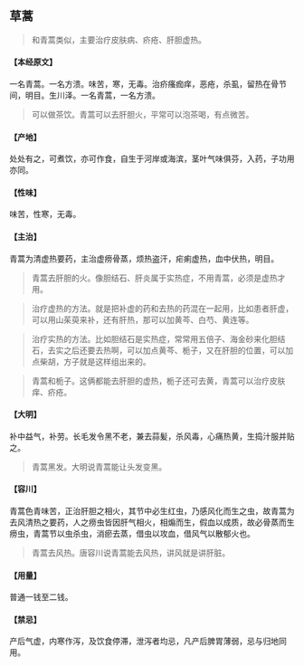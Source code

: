 ## 草蒿

> 和青蒿类似，主要治疗皮肤病、疥疮、肝胆虚热。

#### 【本经原文】
一名青蒿。一名方溃。味苦，寒，无毒。治疥瘙痂痒，恶疮，杀虱，留热在骨节间，明目。生川泽。一名青蒿，一名方溃。

> 可以做茶饮。青蒿可以去肝胆火，平常可以泡茶喝，有点微苦。

#### 【产地】
处处有之，可煮饮，亦可作食，自生于河岸或海滨，茎叶气味俱芬，入药，子功用亦同。
#### 【性味】
味苦，性寒，无毒。
#### 【主治】
青蒿为清虚热要药，主治虚痨骨蒸，烦热盗汗，疟痢虚热，血中伏热，明目。

> 青蒿去肝胆的火‍‍。像胆结石、肝炎属于实热症，不用青蒿，必须是虚热才用。

> 治疗虚热的方法。就是把补虚的药和去热的药混在一起用，比如患者肝虚，可以用山茱萸来补，还有肝热，那可以加黄芩、白芍、黄连等。

> 治疗实热的方法。比如胆结石是实热症，常常用五倍子、海金砂来化胆结石，去实之后还要去热啊，可以加点黄芩、栀子，又在肝胆的位置，可以加点柴胡，方子就是这样组出来的。

> 青蒿和栀子。这俩都能去肝胆的虚热，栀子还可去黄，青蒿可以治疗皮肤痒、疥疮。

#### 【大明】
补中益气，补劳。长毛发令黑不老，兼去蒜髪，杀风毒，心痛热黄，生捣汁服并贴之。

> 青蒿黑发。大明说青蒿能让头发变黑。

#### 【容川】
青蒿色青味苦，正治肝胆之相火，其节中必生红虫，乃感风化而生之虫，故青蒿为去风清热之要药，人之痨虫皆因肝气相火，相煽而生，假血以成质，故必骨蒸而生痨虫，青蒿节以虫杀虫，消瘀去蒸，借虫以攻血，借风气以散郁火也。

> 青蒿去风热。唐容川说青蒿能去风热，讲风就是讲肝脏。

#### 【用量】
普通一钱至二钱。
#### 【禁忌】
产后气虚，内寒作泻，及饮食停滞，泄泻者均忌，凡产后脾胃薄弱，忌与归地同用。